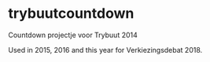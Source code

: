 trybuutcountdown
================

Countdown projectje voor Trybuut 2014

Used in 2015, 2016 and this year for Verkiezingsdebat 2018.
